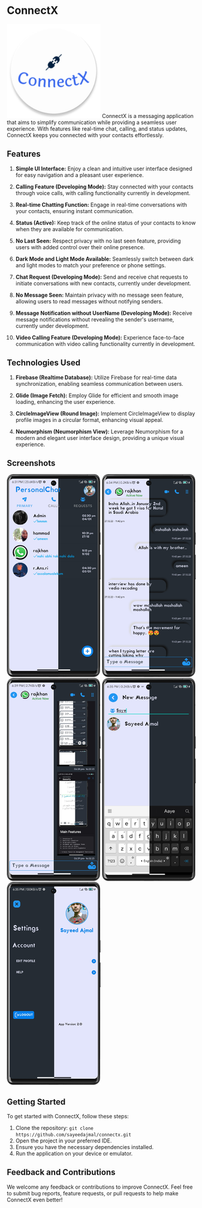 # ConnectX
<img src="ConnectX.png" width="250px">
ConnectX is a messaging application that aims to simplify communication while providing a seamless user experience. With features like real-time chat, calling, and status updates, ConnectX keeps you connected with your contacts effortlessly.

## Features

1. **Simple UI Interface:** Enjoy a clean and intuitive user interface designed for easy navigation and a pleasant user experience.

2. **Calling Feature (Developing Mode):** Stay connected with your contacts through voice calls, with calling functionality currently in development.

3. **Real-time Chatting Function:** Engage in real-time conversations with your contacts, ensuring instant communication.

4. **Status (Active):** Keep track of the online status of your contacts to know when they are available for communication.

5. **No Last Seen:** Respect privacy with no last seen feature, providing users with added control over their online presence.

6. **Dark Mode and Light Mode Available:** Seamlessly switch between dark and light modes to match your preference or phone settings.

7. **Chat Request (Developing Mode):** Send and receive chat requests to initiate conversations with new contacts, currently under development.

8. **No Message Seen:** Maintain privacy with no message seen feature, allowing users to read messages without notifying senders.

9. **Message Notification without UserName (Developing Mode):** Receive message notifications without revealing the sender's username, currently under development.

10. **Video Calling Feature (Developing Mode):** Experience face-to-face communication with video calling functionality currently in development.

## Technologies Used

1. **Firebase (Realtime Database):** Utilize Firebase for real-time data synchronization, enabling seamless communication between users.

2. **Glide (Image Fetch):** Employ Glide for efficient and smooth image loading, enhancing the user experience.

3. **CircleImageView (Round Image):** Implement CircleImageView to display profile images in a circular format, enhancing visual appeal.

4. **Neumorphism (Neumorphism View):** Leverage Neumorphism for a modern and elegant user interface design, providing a unique visual experience.

## Screenshots

<img src="Front.png" width="250px">
<img src="Chat.png" width="250px">
<img src="Image.png" width="250px">
<img src="search.png" width="250px">
<img src="Setting.png" width="250px">

## Getting Started

To get started with ConnectX, follow these steps:

1. Clone the repository: `git clone https://github.com/sayeedajmal/connectx.git`
2. Open the project in your preferred IDE.
3. Ensure you have the necessary dependencies installed.
4. Run the application on your device or emulator.

## Feedback and Contributions

We welcome any feedback or contributions to improve ConnectX. Feel free to submit bug reports, feature requests, or pull requests to help make ConnectX even better!
